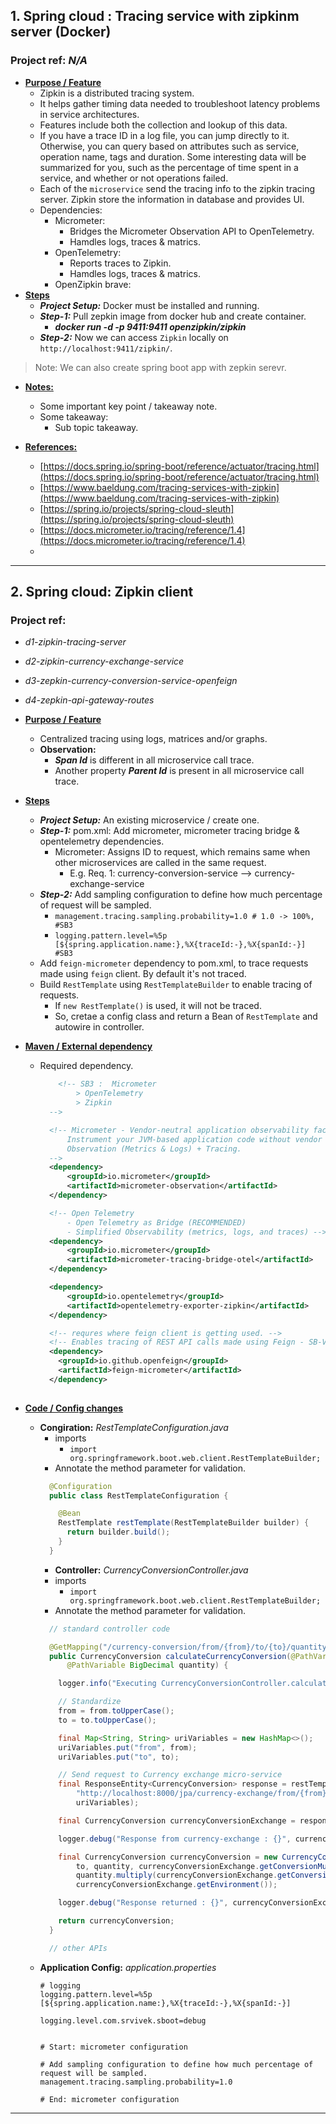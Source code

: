 ## 1. Spring cloud : Tracing service with zipkinm server (Docker)
### Project ref: *N/A*
- **<ins>Purpose / Feature</ins>**
  - Zipkin⁠ is a distributed tracing system. 
  - It helps gather timing data needed to troubleshoot latency problems in service architectures.
  - Features include both the collection and lookup of this data.
  - If you have a trace ID in a log file, you can jump directly to it. Otherwise, you can query based on attributes such as service, operation name, tags and duration. Some interesting data will be summarized for you, such as the percentage of time spent in a service, and whether or not operations failed.
  - Each of the `microservice` send the tracing info to the zipkin tracing server. Zipkin store the information in database and provides UI.
  - Dependencies:
      - Micrometer:  
        - Bridges the Micrometer Observation API to OpenTelemetry.
        - Hamdles logs, traces & matrics.
      - OpenTelemetry: 
        - Reports traces to Zipkin.
        - Hamdles logs, traces & matrics.
      - OpenZipkin brave: 
- **<ins>Steps</ins>**
  - ***Project Setup:*** Docker must be installed and running.
  - ***Step-1:*** Pull zepkin image from docker hub and create container.
    - ***docker run -d -p 9411:9411 openzipkin/zipkin***
  - ***Step-2:*** Now we can access `Zipkin` locally on `http://localhost:9411/zipkin/`.

> Note: We can also create spring boot app with zepkin serevr.

- **<ins>Notes:</ins>**
  - Some important key point / takeaway note.
  - Some takeaway:
    - Sub topic takeaway.

- **<ins>References:</ins>**
  - [https://docs.spring.io/spring-boot/reference/actuator/tracing.html](https://docs.spring.io/spring-boot/reference/actuator/tracing.html)
  - [https://www.baeldung.com/tracing-services-with-zipkin](https://www.baeldung.com/tracing-services-with-zipkin)
  - [https://spring.io/projects/spring-cloud-sleuth](https://spring.io/projects/spring-cloud-sleuth)
  - [https://docs.micrometer.io/tracing/reference/1.4](https://docs.micrometer.io/tracing/reference/1.4)
  - 
---

## 2. Spring cloud: Zipkin client
### Project ref: 
  - *d1-zipkin-tracing-server*
  - *d2-zipkin-currency-exchange-service*
  - *d3-zepkin-currency-conversion-service-openfeign*
  - *d4-zepkin-api-gateway-routes*

- **<ins>Purpose / Feature</ins>**
  - Centralized tracing using logs, matrices and/or graphs.
  - **Observation:** 
    - ***Span Id*** is different in all microservice call trace.
    - Another property ***Parent Id*** is present in all microservice call trace.
- **<ins>Steps</ins>**
  - ***Project Setup:*** An existing microservice / create one.
  - ***Step-1:*** pom.xml: Add micrometer, micrometer tracing bridge & opentelemetry dependencies.
    - Micrometer: Assigns ID to request, which remains same when other microservices are called in the same request. 
      - E.g. Req. 1: currency-conversion-service --> currency-exchange-service 
  - ***Step-2:*** Add sampling configuration to define how much percentage of request will be sampled.
    - `management.tracing.sampling.probability=1.0 # 1.0 -> 100%,  #SB3 `
    - `logging.pattern.level=%5p [${spring.application.name:},%X{traceId:-},%X{spanId:-}] #SB3`
  - Add `feign-micrometer` dependency to pom.xml, to trace requests made using `feign` client. By default it's not traced.
  - Build `RestTemplate` using `RestTemplateBuilder` to enable tracing of requests.
    - If `new RestTemplate()` is used, it will not be traced.
    - So, cretae a config class and return a Bean of `RestTemplate` and autowire in controller.
- **<ins>Maven / External dependency</ins>**
  - Required dependency.
 	```xml
    	<!-- SB3 :  Micrometer 
            > OpenTelemetry 
            > Zipkin 
      -->

      <!-- Micrometer - Vendor-neutral application observability facade. 
          Instrument your JVM-based application code without vendor lock-in.  
          Observation (Metrics & Logs) + Tracing.
      -->
      <dependency>
          <groupId>io.micrometer</groupId>
          <artifactId>micrometer-observation</artifactId>
      </dependency>

      <!-- Open Telemetry
          - Open Telemetry as Bridge (RECOMMENDED)
          - Simplified Observability (metrics, logs, and traces) -->
      <dependency>
          <groupId>io.micrometer</groupId>
          <artifactId>micrometer-tracing-bridge-otel</artifactId>
      </dependency>

      <dependency>
          <groupId>io.opentelemetry</groupId>
          <artifactId>opentelemetry-exporter-zipkin</artifactId>
      </dependency>

      <!-- requres where feign client is getting used. -->
      <!-- Enables tracing of REST API calls made using Feign - SB-V3 ONLY-->
      <dependency>
        <groupId>io.github.openfeign</groupId>
        <artifactId>feign-micrometer</artifactId>
      </dependency>
      
- **<ins>Code / Config changes</ins>**
  - **Congiration:** *RestTemplateConfiguration.java*
    - imports
      - `import org.springframework.boot.web.client.RestTemplateBuilder;`
    - Annotate the method parameter for validation.
	```java
      @Configuration
      public class RestTemplateConfiguration {

        @Bean
        RestTemplate restTemplate(RestTemplateBuilder builder) {
          return builder.build();
        }
      }
	```
    - **Controller:** *CurrencyConversionController.java*
    - imports
      - `import org.springframework.boot.web.client.RestTemplateBuilder;`
    - Annotate the method parameter for validation.
	```java
      // standard controller code

      @GetMapping("/currency-conversion/from/{from}/to/{to}/quantity/{quantity}")
      public CurrencyConversion calculateCurrencyConversion(@PathVariable String from, @PathVariable String to,
          @PathVariable BigDecimal quantity) {

        logger.info("Executing CurrencyConversionController.calculateCurrencyConversion(..) API.");

        // Standardize
        from = from.toUpperCase();
        to = to.toUpperCase();

        final Map<String, String> uriVariables = new HashMap<>();
        uriVariables.put("from", from);
        uriVariables.put("to", to);

        // Send request to Currency exchange micro-service
        final ResponseEntity<CurrencyConversion> response = restTemplate.getForEntity(
            "http://localhost:8000/jpa/currency-exchange/from/{from}/to/{to}", CurrencyConversion.class,
            uriVariables);

        final CurrencyConversion currencyConversionExchange = response.getBody();

        logger.debug("Response from currency-exchange : {}", currencyConversionExchange);

        final CurrencyConversion currencyConversion = new CurrencyConversion(currencyConversionExchange.getId(), from,
            to, quantity, currencyConversionExchange.getConversionMultiples(),
            quantity.multiply(currencyConversionExchange.getConversionMultiples()),
            currencyConversionExchange.getEnvironment());

        logger.debug("Response returned : {}", currencyConversionExchange);

        return currencyConversion;
      }

      // other APIs
	```
  - **Application Config:** *application.properties*
	```properties
    # logging
    logging.pattern.level=%5p [${spring.application.name:},%X{traceId:-},%X{spanId:-}]

    logging.level.com.srvivek.sboot=debug


    # Start: micrometer configuration

    # Add sampling configuration to define how much percentage of request will be sampled.
    management.tracing.sampling.probability=1.0

    # End: micrometer configuration
	```
---

